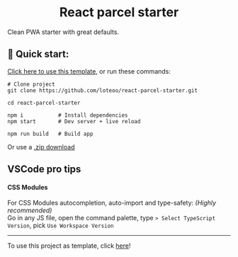 <h1 align="center">
  React parcel starter
</h1>

Clean PWA starter with great defaults.



## 🚀 Quick start:

[Click here to use this template](https://github.com/loteoo/react-parcel-starter/generate), or run these commands:

```
# Clone project
git clone https://github.com/loteoo/react-parcel-starter.git

cd react-parcel-starter

npm i           # Install dependencies
npm start       # Dev server + live reload
```

```
npm run build   # Build app
```

Or use a [.zip download](https://github.com/loteoo/react-parcel-starter/archive/master.zip)







## VSCode pro tips

#### CSS Modules
For CSS Modules autocompletion, auto-import and type-safety: *(Highly recommended)*   
Go in any JS file, open the command palette, type `> Select TypeScript Version`, pick `Use Workspace Version`



---

To use this project as template, click [here](https://github.com/loteoo/react-parcel-starter/generate)!
